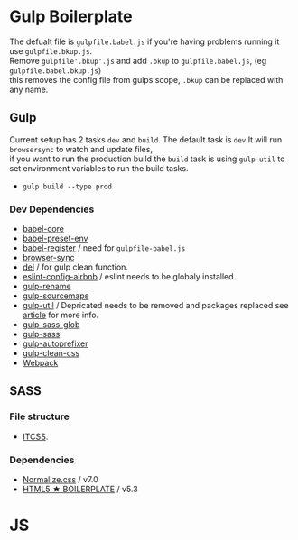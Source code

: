 # Gulp Boilerplate
The defualt file is `gulpfile.babel.js` if you're having problems running it use `gulpfile.bkup.js`.<br> 
Remove `gulpfile'.bkup'.js` and add `.bkup` to `gulpfile.babel.js`, (eg `gulpfile.babel.bkup.js`)<br>
this removes the config file from gulps scope, `.bkup` can be replaced with any name. 

## Gulp
Current setup has 2 tasks `dev` and `build`. The default task is `dev` It will run `browsersync` to watch and update files,<br>
if you want to run the production build the `build` task is using `gulp-util` to set environment variables to run the build tasks.
* `gulp build --type prod`

### Dev Dependencies
* [babel-core](https://www.npmjs.com/package/babel-core)
* [babel-preset-env](https://www.npmjs.com/package/babel-preset-env)
* [babel-register](https://www.npmjs.com/package/babel-register) / need for `gulpfile-babel.js`
* [browser-sync](https://www.npmjs.com/package/browser-sync)
* [del](https://www.npmjs.com/package/del) / for gulp clean function.
* [eslint-config-airbnb](https://www.npmjs.com/package/eslint-config-airbnb) / eslint needs to be globaly installed.
* [gulp-rename](https://www.npmjs.com/package/gulp-rename)
* [gulp-sourcemaps](https://www.npmjs.com/package/gulp-sourcemaps)
* [gulp-util](https://www.npmjs.com/package/gulp-util) / Depricated needs to be removed and packages replaced see 
[article](https://medium.com/gulpjs/gulp-util-ca3b1f9f9ac5) for more info.
* [gulp-sass-glob](https://www.npmjs.com/package/gulp-sass-glob)
* [gulp-sass](https://www.npmjs.com/package/gulp-sass)
* [gulp-autoprefixer](https://www.npmjs.com/package/gulp-autoprefixer)
* [gulp-clean-css](https://www.npmjs.com/package/gulp-clean-css)
* [Webpack](https://www.npmjs.com/package/webpack)


## SASS
### File structure 
* [ITCSS](https://www.xfive.co/blog/itcss-scalable-maintainable-css-architecture/).<br>

### Dependencies
* [Normalize.css](https://necolas.github.io/normalize.css/) / v7.0
* [HTML5 ★ BOILERPLATE](https://html5boilerplate.com/) / v5.3

# JS



 